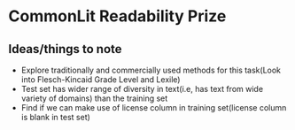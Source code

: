 # CommonLit Readability Prize

## Ideas/things to note

* Explore traditionally and commercially used methods for this task(Look into Flesch-Kincaid Grade Level and Lexile)
* Test set has wider range of diversity in text(i.e, has text from wide variety of domains) than the training set
* Find if we can make use of license column in training set(license column is blank in test set)
